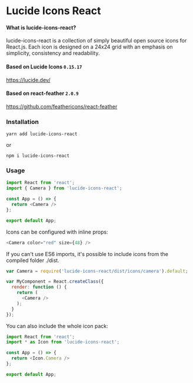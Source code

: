 # Lucide Icons React

#### What is lucide-icons-react?
lucide-icons-react is a collection of simply beautiful open source icons for React.js. Each icon is designed on a 24x24 grid with an emphasis on simplicity, consistency and readability.

#### Based on Lucide Icons  ```0.15.17```
https://lucide.dev/

#### Based on react-feather  ```2.0.9```
https://github.com/feathericons/react-feather

### Installation
    yarn add lucide-icons-react
    
  or
    
    npm i lucide-icons-react

### Usage

```javascript
import React from 'react';
import { Camera } from 'lucide-icons-react';

const App = () => {
  return <Camera />
};

export default App;
```

Icons can be configured with inline props:
```javascript
<Camera color="red" size={48} />
```

If you can't use ES6 imports, it's possible to include icons from the compiled folder ./dist.
```javascript
var Camera = require('lucide-icons-react/dist/icons/camera').default;

var MyComponent = React.createClass({
  render: function () {
    return (
      <Camera />
    );
  }
});
```
You can also include the whole icon pack:

```javascript
import React from 'react';
import * as Icon from 'lucide-icons-react';

const App = () => {
  return <Icon.Camera />
};

export default App;
```
